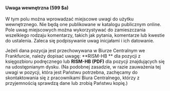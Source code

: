 #### **Uwaga wewnętrzna (599 $a)**

W tym polu można wprowadzać miejscowe uwagi do użytku wewnętrznego. Nie będą one publikowane w katalogu publicznym online. Pole uwag miejscowych można wykorzystywać do zamieszczania wszelkiego rodzaju komentarzy, takich jak pytania, komentarze lub kwestie do ustalenia. Zaleca się podpisywanie uwag inicjałami i ich datowanie.

Jeżeli dana pozycja jest przechowywana w Biurze Centralnym we Frankfurcie, należy dopisać uwagę:  **RISM-HB ** dla pozycji z księgozbioru podręcznego lub **RISM-HB (PDF)** dla pozycji znajdujących się na udostępnianym dysku. (Na podobnej zasadzie, w razie zauważenia tej uwagi w pozycji, która jest Państwu potrzebna, zachęcamy do skontaktowania się z pracownikami Biura Centralnego, którzy z przyjemnością sprawdzą dane lub zrobią Państwu kopię.)